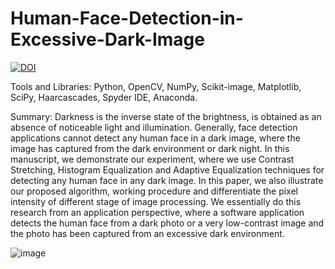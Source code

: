 # Human-Face-Detection-in-Excessive-Dark-Image
[![DOI](https://zenodo.org/badge/DOI/10.5281/zenodo.3886979.svg)](https://doi.org/10.5281/zenodo.3886979)

Tools and Libraries: Python, OpenCV, NumPy, Scikit-image, Matplotlib, SciPy, Haarcascades, Spyder IDE, Anaconda.

Summary: 
Darkness is the inverse state of the brightness, is obtained as an absence of noticeable light and illumination. Generally, face detection applications cannot detect any human face in a dark image, where the image has captured from the dark environment or dark night. In this manuscript, we demonstrate our experiment, where we use Contrast Stretching, Histogram Equalization and Adaptive Equalization techniques for detecting any human face in any dark image. In this paper, we also illustrate our proposed algorithm, working procedure and differentiate the pixel intensity of different stage of image processing. We essentially do this research from an application perspective, where a software application detects the human face from a dark photo or a very low-contrast image and the photo has been captured from an excessive dark environment.

![image](https://user-images.githubusercontent.com/15631961/119027982-c1be3d00-b9c8-11eb-9b8d-bc0dac5a09f0.png)

